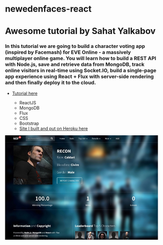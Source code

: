 # newedenfaces-react

# Awesome tutorial by Sahat Yalkabov
### In this tutorial we are going to build a character voting app (inspired by Facemash) for EVE Online - a massively multiplayer online game. You will learn how to build a REST API with Node.js, save and retrieve data from MongoDB, track online visitors in real-time using Socket.IO, build a single-page app experience using React + Flux with server-side rendering and then finally deploy it to the cloud.
* [Tutorial here](http://sahatyalkabov.com/create-a-character-voting-app-using-react-nodejs-mongodb-and-socketio/)
  - ReactJS
  - MongoDB
  - Flux
  - CSS
  - Bootstrap
  
  * [Site I built and put on Heroku here](https://faces-react.herokuapp.com/)
  
  
![Screenshot](https://github.com/devopcoders/newedenfaces-react/blob/master/screenshot16.jpg "Screenshot")

